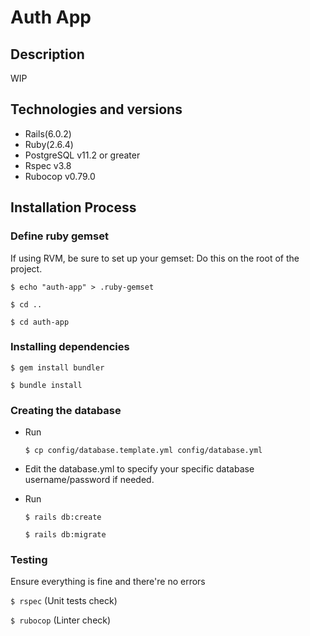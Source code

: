 # Auth App

## Description

WIP

## Technologies and versions

* Rails(6.0.2)
* Ruby(2.6.4)
* PostgreSQL v11.2 or greater
* Rspec v3.8
* Rubocop v0.79.0

## Installation Process

### Define ruby gemset

If using RVM, be sure to set up your gemset:
Do this on the root of the project.

  `$ echo "auth-app" > .ruby-gemset`

  `$ cd ..`

  `$ cd auth-app`

### Installing dependencies

  `$ gem install bundler`

  `$ bundle install`

### Creating the database

- Run

  `$ cp config/database.template.yml config/database.yml`
- Edit the database.yml to specify your specific database username/password if needed.
- Run

  `$ rails db:create`

  `$ rails db:migrate`

### Testing
Ensure everything is fine and there're no errors

  `$ rspec` (Unit tests check)

  `$ rubocop` (Linter check)

